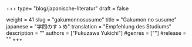 +++
type= "blog/japanische-literatur"
draft = false

weight = 41
slug = "gakumonnosusume"
title = "Gakumon no susume"
japanese = "学問のすゝめ"
translation = "Empfehlung des Studiums"
description = ""
authors = ["Fukuzawa Yukichi"]
#genres = [""]
#release = ""
+++

